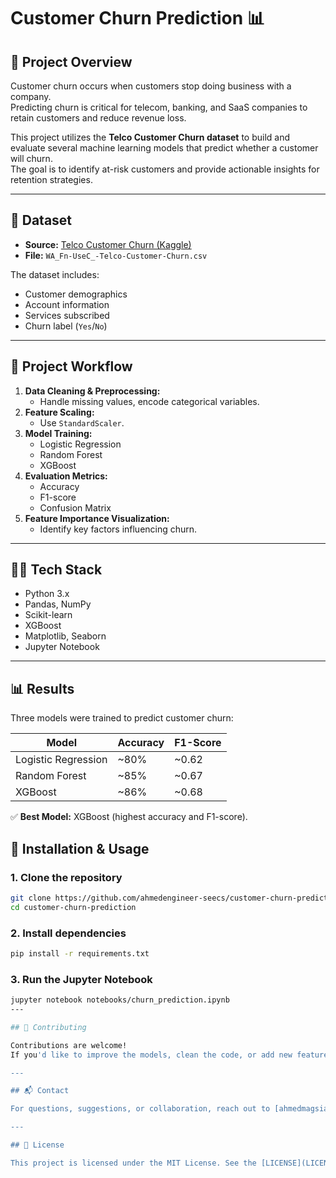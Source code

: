 # Customer Churn Prediction 📊

## 📌 Project Overview
Customer churn occurs when customers stop doing business with a company.  
Predicting churn is critical for telecom, banking, and SaaS companies to retain customers and reduce revenue loss.

This project utilizes the **Telco Customer Churn dataset** to build and evaluate several machine learning models that predict whether a customer will churn.  
The goal is to identify at-risk customers and provide actionable insights for retention strategies.

---

## 📂 Dataset
- **Source:** [Telco Customer Churn (Kaggle)](https://www.kaggle.com/datasets/blastchar/telco-customer-churn)  
- **File:** `WA_Fn-UseC_-Telco-Customer-Churn.csv`  

The dataset includes:
- Customer demographics
- Account information
- Services subscribed
- Churn label (`Yes`/`No`)

---

## 🔧 Project Workflow
1. **Data Cleaning & Preprocessing:**  
   - Handle missing values, encode categorical variables.
2. **Feature Scaling:**  
   - Use `StandardScaler`.
3. **Model Training:**  
   - Logistic Regression  
   - Random Forest  
   - XGBoost  
4. **Evaluation Metrics:**  
   - Accuracy  
   - F1-score  
   - Confusion Matrix  
5. **Feature Importance Visualization:**  
   - Identify key factors influencing churn.

---

## 🧑‍💻 Tech Stack
- Python 3.x  
- Pandas, NumPy  
- Scikit-learn  
- XGBoost  
- Matplotlib, Seaborn  
- Jupyter Notebook

---

## 📊 Results

Three models were trained to predict customer churn:

| Model                | Accuracy | F1-Score |
|----------------------|----------|----------|
| Logistic Regression  | ~80%     | ~0.62    |
| Random Forest        | ~85%     | ~0.67    |
| XGBoost              | ~86%     | ~0.68    |

✅ **Best Model:** XGBoost (highest accuracy and F1-score).

## 🚀 Installation & Usage

### 1. Clone the repository
```bash
git clone https://github.com/ahmedengineer-seecs/customer-churn-prediction.git
cd customer-churn-prediction
```

### 2. Install dependencies
```bash
pip install -r requirements.txt
```

### 3. Run the Jupyter Notebook
```bash
jupyter notebook notebooks/churn_prediction.ipynb
---

## 🤝 Contributing

Contributions are welcome!  
If you'd like to improve the models, clean the code, or add new features, please fork the repo and submit a pull request.

---

## 📬 Contact

For questions, suggestions, or collaboration, reach out to [ahmedmagsiaa085@gmail.com] or open an issue in this repository.

---

## 📄 License

This project is licensed under the MIT License. See the [LICENSE](LICENSE) file for details.

